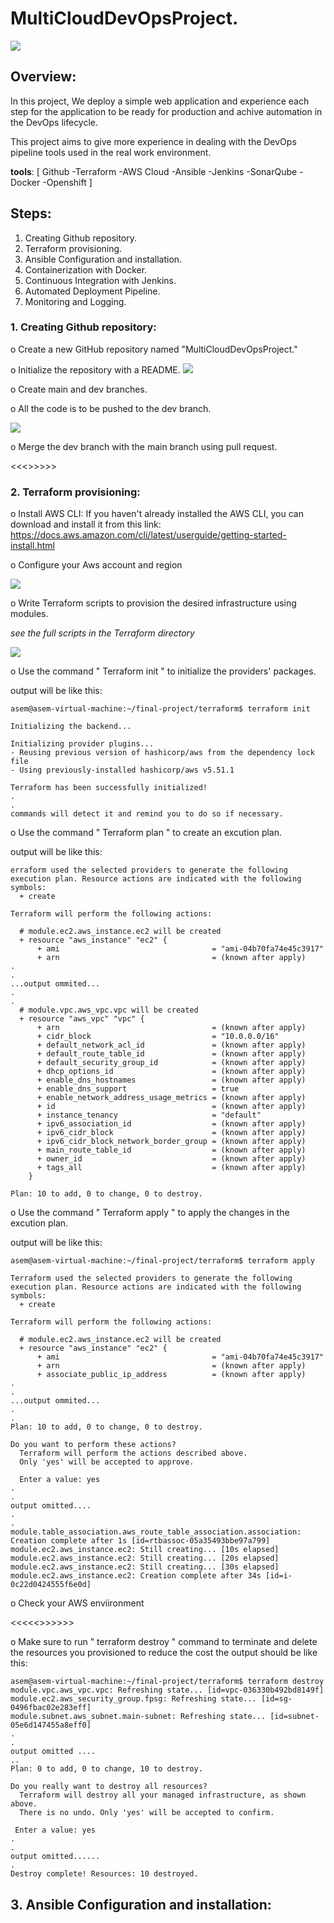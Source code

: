 # MultiCloudDevOpsProject.


<img src="https://github.com/Asem-Mohamed-321/MultiCloudDevOpsProject./assets/167926594/a3727300-7485-4f07-866a-3d40597fc724">

## Overview:
In this project, We deploy a simple web application and experience each step for the application to be ready for production and achive automation in the DevOps lifecycle.  

This project aims to give more experience in dealing with the DevOps pipeline tools used in the real work environment.

**tools**: [
Github
-Terraform
-AWS Cloud
-Ansible
-Jenkins
-SonarQube
-Docker
-Openshift
]

## Steps:
1. Creating Github repository.
2. Terraform provisioning.
3. Ansible Configuration and installation.
4. Containerization with Docker.
5. Continuous Integration with Jenkins.
6. Automated Deployment Pipeline.
7. Monitoring and Logging.

### 1. Creating Github repository:
o	Create a new GitHub repository named "MultiCloudDevOpsProject."

o	Initialize the repository with a README.
<img src="https://github.com/Asem-Mohamed-321/MultiCloudDevOpsProject./assets/167926594/72640e64-3413-47e4-a97c-0a6ab5bbc7fd">

o	Create main and dev branches.

o	All the code is to be pushed to the dev branch.

<img src="https://github.com/Asem-Mohamed-321/MultiCloudDevOpsProject./assets/167926594/94478601-f35c-438a-a4a4-90ee2e719f47">

o Merge the dev branch with the main branch using pull request.

<<<>>>>>

### 2. Terraform provisioning:
o Install AWS CLI:
If you haven't already installed the AWS CLI, you can download and install it from this link: https://docs.aws.amazon.com/cli/latest/userguide/getting-started-install.html

o Configure your Aws account and region

<img src="https://github.com/Asem-Mohamed-321/MultiCloudDevOpsProject./assets/167926594/6debcce4-ed87-4616-8b78-aaa2160e17bb">


o Write Terraform scripts to provision the desired infrastructure using modules.

*see the full scripts in the Terraform directory*

<img src="https://github.com/Asem-Mohamed-321/MultiCloudDevOpsProject./assets/167926594/f81b8cdc-f4a0-49fc-9404-1ca3c6919a4a">

o Use the command " Terraform init " to initialize the providers' packages.

output will be like this:
```
asem@asem-virtual-machine:~/final-project/terraform$ terraform init

Initializing the backend...

Initializing provider plugins...
- Reusing previous version of hashicorp/aws from the dependency lock file
- Using previously-installed hashicorp/aws v5.51.1

Terraform has been successfully initialized!
.
.
commands will detect it and remind you to do so if necessary.
```

o Use the command " Terraform plan " to create an excution plan.

output will be like this:
```
erraform used the selected providers to generate the following execution plan. Resource actions are indicated with the following symbols:
  + create

Terraform will perform the following actions:

  # module.ec2.aws_instance.ec2 will be created
  + resource "aws_instance" "ec2" {
      + ami                                  = "ami-04b70fa74e45c3917"
      + arn                                  = (known after apply)
.
.
...output ommited...
.
.
  # module.vpc.aws_vpc.vpc will be created
  + resource "aws_vpc" "vpc" {
      + arn                                  = (known after apply)
      + cidr_block                           = "10.0.0.0/16"
      + default_network_acl_id               = (known after apply)
      + default_route_table_id               = (known after apply)
      + default_security_group_id            = (known after apply)
      + dhcp_options_id                      = (known after apply)
      + enable_dns_hostnames                 = (known after apply)
      + enable_dns_support                   = true
      + enable_network_address_usage_metrics = (known after apply)
      + id                                   = (known after apply)
      + instance_tenancy                     = "default"
      + ipv6_association_id                  = (known after apply)
      + ipv6_cidr_block                      = (known after apply)
      + ipv6_cidr_block_network_border_group = (known after apply)
      + main_route_table_id                  = (known after apply)
      + owner_id                             = (known after apply)
      + tags_all                             = (known after apply)
    }

Plan: 10 to add, 0 to change, 0 to destroy.

```

o Use the command " Terraform apply " to apply the changes in the excution plan.

output will be like this:
```
asem@asem-virtual-machine:~/final-project/terraform$ terraform apply

Terraform used the selected providers to generate the following execution plan. Resource actions are indicated with the following symbols:
  + create

Terraform will perform the following actions:

  # module.ec2.aws_instance.ec2 will be created
  + resource "aws_instance" "ec2" {
      + ami                                  = "ami-04b70fa74e45c3917"
      + arn                                  = (known after apply)
      + associate_public_ip_address          = (known after apply)
.
.
...output ommited...
.
.
Plan: 10 to add, 0 to change, 0 to destroy.

Do you want to perform these actions?
  Terraform will perform the actions described above.
  Only 'yes' will be accepted to approve.

  Enter a value: yes
.
.
output omitted....
.
.
module.table_association.aws_route_table_association.association: Creation complete after 1s [id=rtbassoc-05a35493bbe97a799]
module.ec2.aws_instance.ec2: Still creating... [10s elapsed]
module.ec2.aws_instance.ec2: Still creating... [20s elapsed]
module.ec2.aws_instance.ec2: Still creating... [30s elapsed]
module.ec2.aws_instance.ec2: Creation complete after 34s [id=i-0c22d0424555f6e0d]

```

o Check your AWS enviironment

<<<<<>>>>>>


o Make sure to run " terraform destroy " command to terminate and delete the resources you provisioned to reduce the cost
the output should be like this:
```
asem@asem-virtual-machine:~/final-project/terraform$ terraform destroy
module.vpc.aws_vpc.vpc: Refreshing state... [id=vpc-036330b492bd8149f]
module.ec2.aws_security_group.fpsg: Refreshing state... [id=sg-0496fbac02e283eff]
module.subnet.aws_subnet.main-subnet: Refreshing state... [id=subnet-05e6d147455a8eff0]
.
.
output omitted ....
..
Plan: 0 to add, 0 to change, 10 to destroy.

Do you really want to destroy all resources?
  Terraform will destroy all your managed infrastructure, as shown above.
  There is no undo. Only 'yes' will be accepted to confirm.

 Enter a value: yes
.
.
output omitted......
.
Destroy complete! Resources: 10 destroyed.
```

## 3. Ansible Configuration and installation:


   
